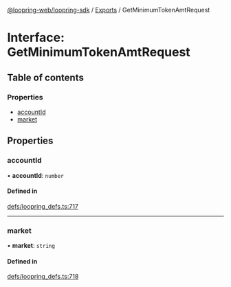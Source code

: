 [@loopring-web/loopring-sdk](../README.md) / [Exports](../modules.md) / GetMinimumTokenAmtRequest

# Interface: GetMinimumTokenAmtRequest

## Table of contents

### Properties

- [accountId](GetMinimumTokenAmtRequest.md#accountid)
- [market](GetMinimumTokenAmtRequest.md#market)

## Properties

### accountId

• **accountId**: `number`

#### Defined in

[defs/loopring_defs.ts:717](https://github.com/Loopring/loopring_sdk/blob/077bca2/src/defs/loopring_defs.ts#L717)

___

### market

• **market**: `string`

#### Defined in

[defs/loopring_defs.ts:718](https://github.com/Loopring/loopring_sdk/blob/077bca2/src/defs/loopring_defs.ts#L718)
